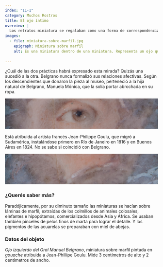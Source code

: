 ```yaml
---
index: "11-1"
category: Muchos Rostros
title: El ojo íntimo
overview: |
  Los retratos miniatura se regalaban como una forma de correspondencia. Por lo tanto, tenían destinatarios. Las miniaturas de ojos pertenecían a un género con dos significados posibles: un regalo para una persona amada pero secreta, o un recuerdo para el duelo.
images:
  - file: miniatura-sobre-marfil.jpg
    epigraph: Miniatura sobre marfil
    alt: Es una miniatura dentro de una miniatura. Representa un ojo que pareciera abrirse como el sol entre las nubes.

---
```


¿Cuál de las dos prácticas habrá expresado esta mirada? Quizás una sucedió a la otra. Belgrano nunca formalizó sus relaciones afectivas. Según los descendientes que donaron la pieza al museo, perteneció a la hija natural de Belgrano, Manuela Mónica, que la solía portar abrochada en su ropa.

![](./eje11-1-a.jpg)

Está atribuida al artista francés Jean-Philippe Goulu, que migró a Sudamérica, instalándose primero en Río de Janeiro en 1816 y en Buenos Aires en 1824. No se sabe si coincidió con Belgrano.

![](./eje11-1-b.jpg)

### ¿Querés saber más?
Paradójicamente, por su diminuto tamaño las miniaturas se hacían sobre láminas de marfil, extraídas de los colmillos de animales colosales, elefantes e hipopótamos, comercializados desde Asia y África. Se usaban también pinceles de pelos finos de marta para lograr el detalle. Y los pigmentos de las acuarelas se preparaban con miel de abejas.

### Datos del objeto
*Ojo izquierdo del Gral Manuel Belgrano*, miniatura sobre marfil pintada en *gouache* atribuida a Jean-Phillipe Goulu. Mide 3 centímetros de alto y 2 centímetros de ancho.




